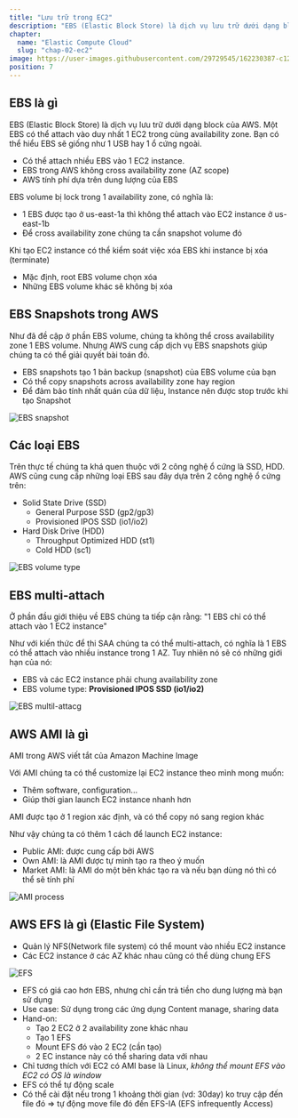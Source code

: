 ```yaml
---
title: "Lưu trữ trong EC2"
description: "EBS (Elastic Block Store) là dịch vụ lưu trữ dưới dạng block của AWS. Một EBS có thể attach vào duy nhất 1 EC2 trong cùng AZ. Bạn có thể hiểu EBS sẽ giống như 1 USB hay 1 ổ cứng ngoài."
chapter:
  name: "Elastic Compute Cloud"
  slug: "chap-02-ec2"
image: https://user-images.githubusercontent.com/29729545/162230387-c12857b1-4554-46b7-a465-861d2554e657.png
position: 7
---
```


## EBS là gì

EBS (Elastic Block Store) là dịch vụ lưu trữ dưới dạng block của AWS. Một EBS có thể attach vào duy nhất 1 EC2 trong cùng availability zone. Bạn có thể hiểu EBS sẽ giống như 1 USB hay 1 ổ cứng ngoài.

- Có thể attach nhiều EBS vào 1 EC2 instance.
- EBS trong AWS không cross availability zone (AZ scope)
- AWS tính phí dựa trên dung lượng của EBS

EBS volume bị lock trong 1 availability zone, có nghĩa là:

- 1 EBS được tạo ở us-east-1a thì không thể attach vào EC2 instance ở us-east-1b
- Để cross availability zone chúng ta cần snapshot volume đó

Khi tạo EC2 instance có thể kiểm soát việc xóa EBS khi instance bị xóa (terminate)

- Mặc định, root EBS volume chọn xóa
- Những EBS volume khác sẽ không bị xóa

## EBS Snapshots trong AWS

Như đã đề cập ở phần EBS volume, chúng ta không thể cross availability zone 1 EBS volume. Nhưng AWS cung cấp dịch vụ EBS snapshots giúp chúng ta có thể giải quyết bài toán đó.

- EBS snapshots tạo 1 bản backup (snapshot) của EBS volume của bạn
- Có thể copy snapshots across availability zone hay region
- Để đảm bảo tính nhất quán của dữ liệu, Instance nên được stop trước khi tạo Snapshot

![EBS snapshot](https://images.viblo.asia/618fe942-940b-43fa-9185-9b474bd25a4d.png)

## Các loại EBS

Trên thực tế chúng ta khá quen thuộc với 2 công nghệ ổ cứng là SSD, HDD. AWS cũng cung cấp những loại EBS sau đây dựa trên 2 công nghệ ổ cứng trên:

- Solid State Drive (SSD)
  - General Purpose SSD (gp2/gp3)
  - Provisioned IPOS SSD (io1/io2)
- Hard Disk Drive (HDD)
  - Throughput Optimized HDD (st1)
  - Cold HDD (sc1)

![EBS volume type](https://user-images.githubusercontent.com/29729545/162230387-c12857b1-4554-46b7-a465-861d2554e657.png)

## EBS multi-attach

Ở phần đầu giới thiệu về EBS chúng ta tiếp cận rằng: "1 EBS chỉ có thể attach vào 1 EC2 instance"

Như với kiến thức để thi SAA chúng ta có thể multi-attach, có nghĩa là 1 EBS có thể attach vào nhiều instance trong 1 AZ. Tuy nhiên nó sẽ có những giới hạn của nó:

- EBS và các EC2 instance phải chung availability zone
- EBS volume type: **Provisioned IPOS SSD (io1/io2)**

![EBS multil-attacg](https://images.viblo.asia/f9dd2497-f955-4081-90d6-2334aab37793.png)

## AWS AMI là gì

AMI trong AWS viết tắt của Amazon Machine Image

Với AMI chúng ta có thể customize lại EC2 instance theo mình mong muốn:

- Thêm software, configuration...
- Giúp thời gian launch EC2 instance nhanh hơn

AMI được tạo ở 1 region xác định, và có thể copy nó sang region khác

Như vậy chúng ta có thêm 1 cách để launch EC2 instance:

- Public AMI: được cung cấp bởi AWS
- Own AMI: là AMI được tự mình tạo ra theo ý muốn
- Market AMI: là AMI do một bên khác tạo ra và nếu bạn dùng nó thì có thể sẽ tính phí

![AMI process](https://encrypted-tbn0.gstatic.com/images?q=tbn:ANd9GcT07WeeI1BwAmVizxnFHZdAx9idLlM_LHgZGQ&usqp=CAU)

## AWS EFS là gì (Elastic File System)

- Quản lý NFS(Network file system) có thể mount vào nhiều EC2 instance
- Các EC2 instance ở các AZ khác nhau cũng có thể dùng chung EFS

![EFS](https://images.viblo.asia/5ba45b52-bddb-4376-aa93-57176313b73b.png)

- EFS có giá cao hơn EBS, nhưng chỉ cần trả tiền cho dung lượng mà bạn sử dụng
- Use case: Sử dụng trong các ứng dụng Content manage, sharing data
- Hand-on:
  - Tạo 2 EC2 ở 2 availability zone khác nhau
  - Tạo 1 EFS
  - Mount EFS đó vào 2 EC2 (cần tạo)
  - 2 EC instance này có thể sharing data với nhau
- Chỉ tương thích với EC2 có AMI base là Linux, _không thể mount EFS vào EC2 có OS là window_
- EFS có thể tự động scale
- Có thể cài đặt nếu trong 1 khoảng thời gian (vd: 30day) ko truy cập đến file đó => tự động move file đó đến EFS-IA (EFS infrequently Access)
